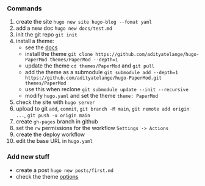 ### Commands 

1. create the site `hugo new site hugo-blog --fomat yaml`
2. add a new doc `hugo new docs/test.md`
3. init the git repo `git init`
4. install a theme: 
   - see the [docs](https://github.com/adityatelange/hugo-PaperMod/wiki/Installation)
   - install the theme `git clone https://github.com/adityatelange/hugo-PaperMod themes/PaperMod --depth=1`
   - update the theme `cd themes/PaperMod` and `git pull`
   - add the theme as a submodule `git submodule add --depth=1 https://github.com/adityatelange/hugo-PaperMod.git themes/PaperMod`
   - use this when reclone `git submodule update --init --recursive`
   - modify `hugo.yaml` and set the theme `theme: PaperMod`
5. check the site with `hugo server`
6. upload to git `add`, `commit`, `git branch -M main`, `git remote add origin ...`, `git push -u origin main`
7. create `gh-pages` branch in github
8. set the `rw` permissions for the workflow `Settings -> Actions`
9. create the deploy workflow
10. edit the base URL in `hugo.yaml`

### Add new stuff
- create a post `hugo new posts/first.md`
- check the theme [options](https://adityatelange.github.io/hugo-PaperMod/)

